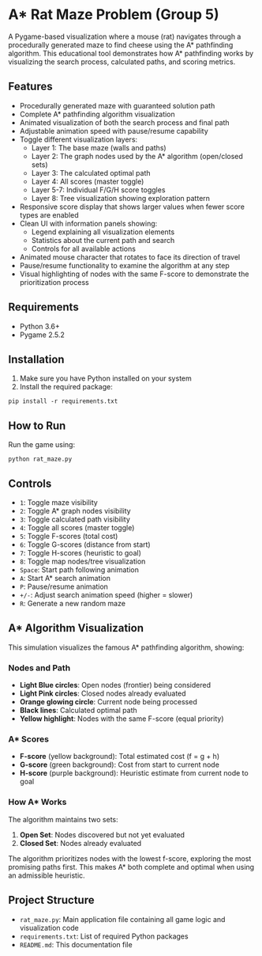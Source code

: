 # A* Rat Maze Problem (Group 5)

A Pygame-based visualization where a mouse (rat) navigates through a procedurally generated maze to find cheese using the A* pathfinding algorithm. This educational tool demonstrates how A* pathfinding works by visualizing the search process, calculated paths, and scoring metrics.

## Features

- Procedurally generated maze with guaranteed solution path
- Complete A* pathfinding algorithm visualization
- Animated visualization of both the search process and final path
- Adjustable animation speed with pause/resume capability
- Toggle different visualization layers:
  - Layer 1: The base maze (walls and paths)
  - Layer 2: The graph nodes used by the A* algorithm (open/closed sets)
  - Layer 3: The calculated optimal path
  - Layer 4: All scores (master toggle)
  - Layer 5-7: Individual F/G/H score toggles
  - Layer 8: Tree visualization showing exploration pattern
- Responsive score display that shows larger values when fewer score types are enabled
- Clean UI with information panels showing:
  - Legend explaining all visualization elements
  - Statistics about the current path and search
  - Controls for all available actions
- Animated mouse character that rotates to face its direction of travel
- Pause/resume functionality to examine the algorithm at any step
- Visual highlighting of nodes with the same F-score to demonstrate the prioritization process

## Requirements

- Python 3.6+
- Pygame 2.5.2

## Installation

1. Make sure you have Python installed on your system
2. Install the required package:
```
pip install -r requirements.txt
```

## How to Run

Run the game using:
```
python rat_maze.py
```

## Controls

- `1`: Toggle maze visibility
- `2`: Toggle A* graph nodes visibility
- `3`: Toggle calculated path visibility
- `4`: Toggle all scores (master toggle)
- `5`: Toggle F-scores (total cost)
- `6`: Toggle G-scores (distance from start)
- `7`: Toggle H-scores (heuristic to goal)
- `8`: Toggle map nodes/tree visualization
- `Space`: Start path following animation
- `A`: Start A* search animation
- `P`: Pause/resume animation
- `+/-`: Adjust search animation speed (higher = slower)
- `R`: Generate a new random maze

## A* Algorithm Visualization

This simulation visualizes the famous A* pathfinding algorithm, showing:

### Nodes and Path
- **Light Blue circles**: Open nodes (frontier) being considered
- **Light Pink circles**: Closed nodes already evaluated
- **Orange glowing circle**: Current node being processed
- **Black lines**: Calculated optimal path
- **Yellow highlight**: Nodes with the same F-score (equal priority)

### A* Scores
- **F-score** (yellow background): Total estimated cost (f = g + h)
- **G-score** (green background): Cost from start to current node
- **H-score** (purple background): Heuristic estimate from current node to goal

### How A* Works
The algorithm maintains two sets:
1. **Open Set**: Nodes discovered but not yet evaluated
2. **Closed Set**: Nodes already evaluated

The algorithm prioritizes nodes with the lowest f-score, exploring the most promising paths first. This makes A* both complete and optimal when using an admissible heuristic.

## Project Structure

- `rat_maze.py`: Main application file containing all game logic and visualization code
- `requirements.txt`: List of required Python packages
- `README.md`: This documentation file
